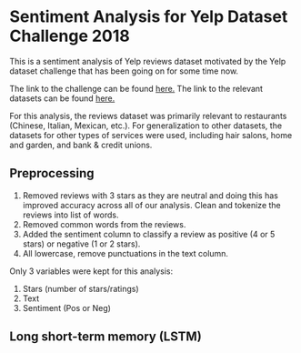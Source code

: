 # Sentiment Analysis for Yelp Dataset Challenge 2018

This is a sentiment analysis of Yelp reviews dataset motivated by the Yelp dataset challenge that has been going on for some time now.

The link to the challenge can be found [here.](https://www.yelp.com/dataset/challenge)
The link to the relevant datasets can be found [here.](https://www.yelp.com/dataset/download)

For this analysis, the reviews dataset was primarily relevant to restaurants (Chinese, Italian, Mexican, etc.). For generalization to other datasets, the datasets for other types of services were used, including hair salons, home and garden, and bank & credit unions.

## Preprocessing

1. Removed reviews with 3 stars as they are neutral and doing this has improved accuracy across all of our analysis.
Clean and tokenize the reviews into list of words.
2. Removed common words from the reviews.
3. Added the sentiment column to classify a review as positive (4 or 5 stars) or negative (1 or 2 stars).
4. All lowercase, remove punctuations in the text column.

Only 3 variables were kept for this analysis: 
  1. Stars (number of stars/ratings)
  2. Text
  3. Sentiment (Pos or Neg)

## Long short-term memory (LSTM) 

